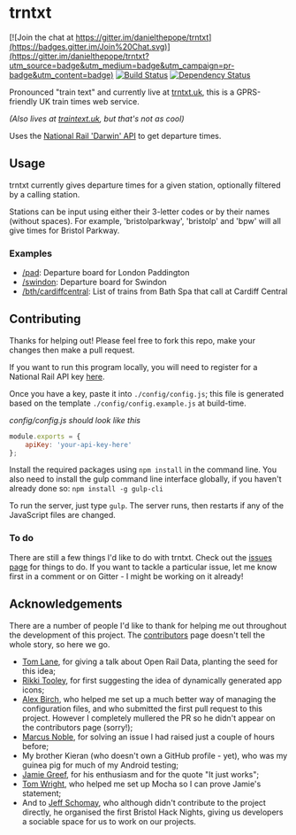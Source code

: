 # trntxt

[![Join the chat at https://gitter.im/danielthepope/trntxt](https://badges.gitter.im/Join%20Chat.svg)](https://gitter.im/danielthepope/trntxt?utm_source=badge&utm_medium=badge&utm_campaign=pr-badge&utm_content=badge) [![Build Status](https://travis-ci.org/danielthepope/trntxt.svg)](https://travis-ci.org/danielthepope/trntxt) [![Dependency Status](https://dependencyci.com/github/danielthepope/trntxt/badge)](https://dependencyci.com/github/danielthepope/trntxt)

Pronounced "train text" and currently live at [trntxt.uk](http://trntxt.uk), this is a GPRS-friendly UK train times web service.

*(Also lives at [traintext.uk](http://traintext.uk), but that's not as cool)*

Uses the [National Rail 'Darwin' API](https://lite.realtime.nationalrail.co.uk/OpenLDBWS/) to get departure times.

## Usage
trntxt currently gives departure times for a given station, optionally filtered by a calling station.

Stations can be input using either their 3-letter codes or by their names (without spaces). For example, 'bristolparkway', 'bristolp' and 'bpw' will all give times for Bristol Parkway.

### Examples
* [/pad](http://trntxt.uk/pad): Departure board for London Paddington
* [/swindon](http://trntxt.uk/swindon): Departure board for Swindon
* [/bth/cardiffcentral](http://trntxt.uk/bth/cardiffcentral): List of trains from Bath Spa that call at Cardiff Central

## Contributing
Thanks for helping out! Please feel free to fork this repo, make your changes then make a pull request.

If you want to run this program locally, you will need to register for a National Rail API key [here](http://www.nationalrail.co.uk/46391.aspx).

Once you have a key, paste it into `./config/config.js`; this file is generated based on the template `./config/config.example.js` at build-time.

*config/config.js should look like this*
```javascript
module.exports = {
	apiKey: 'your-api-key-here'
};
```

Install the required packages using `npm install` in the command line. You also need to install the gulp command line interface globally, if you haven't already done so: `npm install -g gulp-cli`

To run the server, just type `gulp`. The server runs, then restarts if any of the JavaScript files are changed.

### To do
There are still a few things I'd like to do with trntxt. Check out the [issues page](https://github.com/danielthepope/trntxt/issues) for things to do. If you want to tackle a particular issue, let me know first in a comment or on Gitter - I might be working on it already!

## Acknowledgements
There are a number of people I'd like to thank for helping me out throughout the development of this project. The [contributors](https://github.com/danielthepope/trntxt/graphs/contributors) page doesn't tell the whole story, so here we go.

- [Tom Lane](https://github.com/tomlane), for giving a talk about Open Rail Data, planting the seed for this idea;
- [Rikki Tooley](https://github.com/rikkit), for first suggesting the idea of dynamically generated app icons;
- [Alex Birch](https://github.com/Birch-san), who helped me set up a much better way of managing the configuration files, and who submitted the first pull request to this project. However I completely mullered the PR so he didn't appear on the contributors page (sorry!);
- [Marcus Noble](https://github.com/AverageMarcus), for solving an issue I had raised just a couple of hours before;
- My brother Kieran (who doesn't own a GitHub profile - yet), who was my guinea pig for much of my Android testing;
- [Jamie Greef](https://github.com/madjam002), for his enthusiasm and for the quote "It just works";
- [Tom Wright](https://github.com/ThomWright), who helped me set up Mocha so I can prove Jamie's statement;
- And to [Jeff Schomay](https://github.com/jschomay), who although didn't contribute to the project directly, he organised the first Bristol Hack Nights, giving us developers a sociable space for us to work on our projects.
